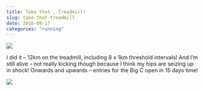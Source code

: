 ```yaml
---
title: Take that , Treadmill!
slug: take-that-treadmill
date: 2016-08-17
categories: "running"
---
```


<p><img src="https://res.cloudinary.com/dy6grlu8z/image/upload/v1558841815/gh62dyivmdk704uojpp9.jpg"/></p>
<p>I did it – 12km on the treadmill, including 8 x 1km threshold intervals! And I’m still alive – not really kicking though because I think my hips are seizing up in shock! Onwards and upwards – entries for the Big C open in 15 days time!</p>
<p><img src="https://res.cloudinary.com/dy6grlu8z/image/upload/v1558841816/taz8w2nyzfchra8nzo9q.jpg"/></p>







